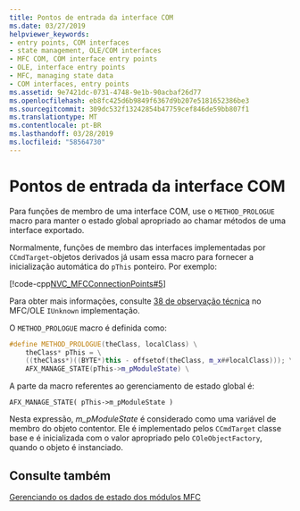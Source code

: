 ```yaml
---
title: Pontos de entrada da interface COM
ms.date: 03/27/2019
helpviewer_keywords:
- entry points, COM interfaces
- state management, OLE/COM interfaces
- MFC COM, COM interface entry points
- OLE, interface entry points
- MFC, managing state data
- COM interfaces, entry points
ms.assetid: 9e7421dc-0731-4748-9e1b-90acbaf26d77
ms.openlocfilehash: eb8fc425d6b9849f6367d9b207e5181652386be3
ms.sourcegitcommit: 309dc532f13242854b47759cef846de59bb807f1
ms.translationtype: MT
ms.contentlocale: pt-BR
ms.lasthandoff: 03/28/2019
ms.locfileid: "58564730"
---
```

# <a name="com-interface-entry-points"></a>Pontos de entrada da interface COM

Para funções de membro de uma interface COM, use o `METHOD_PROLOGUE` macro para manter o estado global apropriado ao chamar métodos de uma interface exportado.

Normalmente, funções de membro das interfaces implementadas por `CCmdTarget`-objetos derivados já usam essa macro para fornecer a inicialização automática do `pThis` ponteiro. Por exemplo:

[!code-cpp[NVC_MFCConnectionPoints#5](../mfc/codesnippet/cpp/com-interface-entry-points_1.cpp)]

Para obter mais informações, consulte [38 de observação técnica](../mfc/tn038-mfc-ole-iunknown-implementation.md) no MFC/OLE `IUnknown` implementação.

O `METHOD_PROLOGUE` macro é definida como:

```cpp
#define METHOD_PROLOGUE(theClass, localClass) \
    theClass* pThis = \
    ((theClass*)((BYTE*)this - offsetof(theClass, m_x##localClass))); \
    AFX_MANAGE_STATE(pThis->m_pModuleState) \
```

A parte da macro referentes ao gerenciamento de estado global é:

`AFX_MANAGE_STATE( pThis->m_pModuleState )`

Nesta expressão, *m_pModuleState* é considerado como uma variável de membro do objeto contentor. Ele é implementado pelos `CCmdTarget` classe base e é inicializada com o valor apropriado pelo `COleObjectFactory`, quando o objeto é instanciado.

## <a name="see-also"></a>Consulte também

[Gerenciando os dados de estado dos módulos MFC](../mfc/managing-the-state-data-of-mfc-modules.md)
